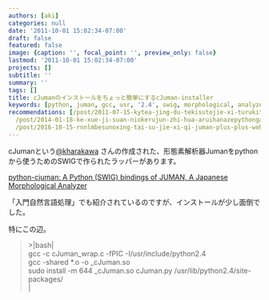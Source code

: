```yaml
---
authors: [aki]
categories: null
date: '2011-10-01 15:02:34-07:00'
draft: false
featured: false
image: {caption: '', focal_point: '', preview_only: false}
lastmod: '2011-10-01 15:02:34-07:00'
projects: []
subtitle: ''
summary: ''
tags: []
title: cJumanのインストールをちょっと簡単にするcJuman-installer
keywords: [python, juman, gcc, usr, '2.4', swig, morphological, analyzer, '644', wrap]
recommendations: [/post/2011-07-15-kytea-jing-du-tekisutojie-xi-turukituto-woruby-pythonkarashi-erumykyteawozuo-tutemita/,
  /post/2014-01-18-ke-xue-ji-suan-niokerujun-zhi-hua-aruihanazepythongazhao-shi-nita-yan-yu-nosieawoduo-tuteiruka/,
  /post/2016-10-15-rnnlmbesunoxing-tai-su-jie-xi-qi-juman-plus-plus-wohomebrewdeinsutorudekiruyounisita/]
---
```


cJumanという[@kharakawa](http://twitter.com/kharakawa) さんの作成された、形態素解析器Jumanをpythonから使うためのSWIGで作られたラッパーがあります。

[python-cjuman: A Python (SWIG) bindings of JUMAN, A Japanese Morphological Analyzer](http://app-dist.khlog.net/software/python-cjuman/)

「入門自然言語処理」でも紹介されているのですが、インストールが少し面倒でした。

特にこの辺。

> \>|bash|  
> gcc -c cJuman\_wrap.c -fPIC -I/usr/include/python2.4  
> gcc -shared \*.o -o \_cJuman.so  
> sudo install -m 644 \_cJuman.so cJuman.py /usr/lib/python2.4/site-packages/  
> |